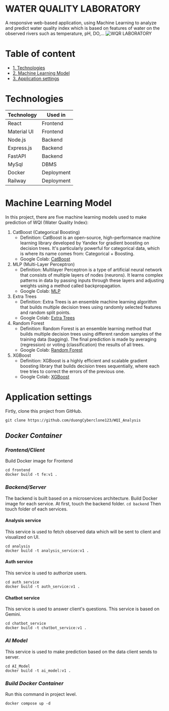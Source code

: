 # **WATER QUALITY LABORATORY**
A responsive web-based application, using Machine Learning to analyze and predict water quality index which is based on features of water on the observed rivers such as temperature, pH, DO,...
![WQR LABORATORY](https://github.com/user-attachments/assets/45acb8a1-23a6-4b95-a1b2-5d6879fbf166)
# **Table of content**
 - [1. Technologies](#Technologies)
 - [2. Machine Learning Model](#Machine-Learning-Model)
 - [3. Application settings](#Application-settings)
# **Technologies**
| Technology| Used in       |
|-----------|---------------|
| React     | Frontend      |
| Material UI   | Frontend       |
| Node.js   | Backend       |
| Express.js   | Backend       |
| FastAPI   | Backend       |
| MySql   | DBMS      |
| Docker  | Deployment       |
| Railway   | Deployment       |
# **Machine Learning Model**
In this project, there are five machine learning models used to make prediction of WQI (Water Quality Index):
1. CatBoost (Categorical Boosting)
   - Definition: CatBoost is an open-source, high-performance machine learning library developed by Yandex for gradient boosting on decision trees. It's particularly powerful for categorical data, which is where its name comes from: Categorical + Boosting.
   - Google Colab: [CatBoost](https://colab.research.google.com/drive/1t0z36tH-a-1I2btgvUwombMisdzMXBai?usp=sharing)
2. MLP (Multi-Layer Perceptron)
   - Definition: Multilayer Perceptron is a type of artificial neural network that consists of multiple layers of nodes (neurons). It learns complex patterns in data by passing inputs through these layers and adjusting weights using a method called backpropagation.
   - Google Colab: [MLP](https://colab.research.google.com/drive/1F3PZSw5r7JPTny_tPt2wkFf8C4LhQRrk?usp=sharing) 
4. Extra Trees
   - Definition: Extra Trees is an ensemble machine learning algorithm that builds multiple decision trees using randomly selected features and random split points.
   - Google Colab: [Extra Trees](https://colab.research.google.com/drive/1VYTRU13LIkkwdHUQATZaMtQ0-fAC-sPB?usp=sharing)
6. Random Forest
   - Definition: Random Forest is an ensemble learning method that builds multiple decision trees using different random samples of the training data (bagging). The final prediction is made by averaging (regression) or voting (classification) the results of all trees.
   - Google Colab: [Random Forest](https://colab.research.google.com/drive/1xpZY63fJ59NWd6dj9IWroFNnOu-Imp9Q?authuser=2#scrollTo=L-Us4FjjSz-D)
8. XGBoost
   - Definition: XGBoost is a highly efficient and scalable gradient boosting library that builds decision trees sequentially, where each tree tries to correct the errors of the previous one.
   - Google Colab: [XGBoost](https://drive.google.com/file/d/1IuMySq1qHPanBBubMapYQZIuYXkyPZJG/view?usp=sharing)
# **Application settings**
Firtly, clone this project from GitHub.
```
git clone https://github.com/duongCyberclone123/WQI_Analysis
```
## **_Docker Container_**
### *Frontend/Client*
Build Docker image for Frontend
```
cd frontend
docker build -t fe:v1 .
```
### *Backend/Server*
The backend is built based on a microservices architecture. 
Build Docker image for each service.
At first, touch the backend folder.
```cd backend```
Then touch folder of each services.
#### **Analysis service**
This service is used to fetch observed data which will be sent to client and visualized on UI.
```
cd analysis
docker build -t analysis_service:v1 .
```
#### **Auth service**
This service is used to authorize users.
```
cd auth_service
docker build -t auth_service:v1 .
```
#### **Chatbot service**
This service is used to answer client's questions. This service is based on Gemini.
```
cd chatbot_service
docker build -t chatbot_service:v1 .
```
### *AI Model*
This service is used to make prediction based on the data client sends to server.
```
cd AI_Model
docker build -t ai_model:v1 .
```
### *Build Docker Container*
Run this command in project level.
```
docker compose up -d
```


